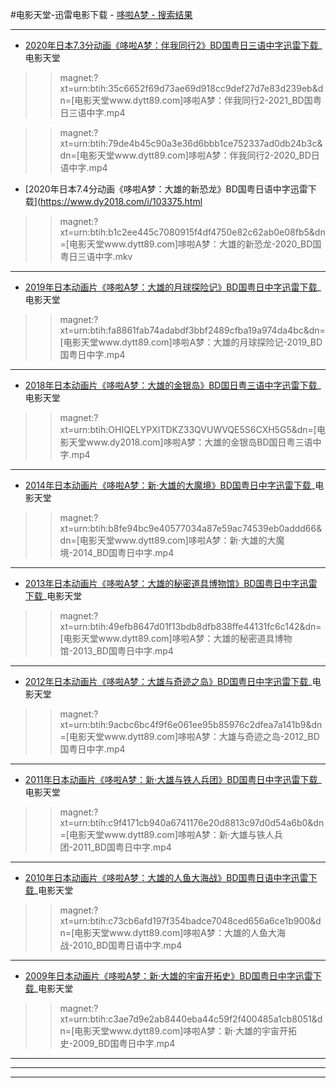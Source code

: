 #电影天堂-迅雷电影下载 - [哆啦A梦 - 搜索结果](https://www.dy2018.com/e/search/result/?searchid=593039)

-----------------------------------------------------------------------------------------------

- [2020年日本7.3分动画《哆啦A梦：伴我同行2》BD国粤日三语中字迅雷下载](https://www.dy2018.com/i/103835.html)_电影天堂

>> magnet:?xt=urn:btih:35c6652f69d73ae69d918cc9def27d7e83d239eb&dn=[电影天堂www.dytt89.com]哆啦A梦：伴我同行2-2021_BD国粤日三语中字.mp4

>> magnet:?xt=urn:btih:79de4b45c90a3e36d6bbb1ce752337ad0db24b3c&dn=[电影天堂www.dytt89.com]哆啦A梦：伴我同行2-2020_BD日语中字.mp4

- [2020年日本7.4分动画《哆啦A梦：大雄的新恐龙》BD国粤日语中字迅雷下载](https://www.dy2018.com/i/103375.html

>> magnet:?xt=urn:btih:b1c2ee445c7080915f4df4750e82c62ab0e08fb5&dn=[电影天堂www.dytt89.com]哆啦A梦：大雄的新恐龙-2020_BD国粤日三语中字.mkv

-----------------------------------------------------------------------------------------------

- [2019年日本动画片《哆啦A梦：大雄的月球探险记》BD国粤日中字迅雷下载](https://www.dy2018.com/i/103851.html)_电影天堂


>> magnet:?xt=urn:btih:fa8861fab74adabdf3bbf2489cfba19a974da4bc&dn=[电影天堂www.dytt89.com]哆啦A梦：大雄的月球探险记-2019_BD国粤日中字.mp4

-----------------------------------------------------------------------------------------------

- [2018年日本动画片《哆啦A梦：大雄的金银岛》BD国日粤三语中字迅雷下载](https://www.dy2018.com/i/99944.html)_电影天堂


>> magnet:?xt=urn:btih:OHIQELYPXITDKZ33QVUWVQE5S6CXH5G5&dn=[电影天堂www.dy2018.com]哆啦A梦：大雄的金银岛BD国日粤三语中字.mp4

-----------------------------------------------------------------------------------------------

- [2014年日本动画片《哆啦A梦：新·大雄的大魔境》BD国粤日中字迅雷下载](https://www.dy2018.com/i/103844.html)_电影天堂

>> magnet:?xt=urn:btih:b8fe94bc9e40577034a87e59ac74539eb0addd66&dn=[电影天堂www.dytt89.com]哆啦A梦：新·大雄的大魔境-2014_BD国粤日中字.mp4

-----------------------------------------------------------------------------------------------

- [2013年日本动画片《哆啦A梦：大雄的秘密道具博物馆》BD国粤日中字迅雷下载](https://www.dy2018.com/i/103842.html)_电影天堂

>> magnet:?xt=urn:btih:49efb8647d01f13bdb8dfb838ffe44131fc6c142&dn=[电影天堂www.dytt89.com]哆啦A梦：大雄的秘密道具博物馆-2013_BD国粤日中字.mp4

-----------------------------------------------------------------------------------------------

- [2012年日本动画片《哆啦A梦：大雄与奇迹之岛》BD国粤日中字迅雷下载](https://www.dy2018.com/i/103841.html)_电影天堂

>> magnet:?xt=urn:btih:9acbc6bc4f9f6e061ee95b85976c2dfea7a141b9&dn=[电影天堂www.dytt89.com]哆啦A梦：大雄与奇迹之岛-2012_BD国粤日中字.mp4

-----------------------------------------------------------------------------------------------

- [2011年日本动画片《哆啦A梦：新·大雄与铁人兵团》BD国粤日中字迅雷下载](https://www.dy2018.com/i/103838.html)_电影天堂

>> magnet:?xt=urn:btih:c9f4171cb940a6741176e20d8813c97d0d54a6b0&dn=[电影天堂www.dytt89.com]哆啦A梦：新·大雄与铁人兵团-2011_BD国粤日中字.mp4

-----------------------------------------------------------------------------------------------

- [2010年日本动画片《哆啦A梦：大雄的人鱼大海战》BD国粤日语中字迅雷下载](https://www.dy2018.com/i/103834.html)_电影天堂

>> magnet:?xt=urn:btih:c73cb6afd197f354badce7048ced656a6ce1b900&dn=[电影天堂www.dytt89.com]哆啦A梦：大雄的人鱼大海战-2010_BD国粤日语中字.mp4

-----------------------------------------------------------------------------------------------

- [2009年日本动画片《哆啦A梦：新·大雄的宇宙开拓史》BD国粤日中字迅雷下载](https://www.dy2018.com/i/103828.html)_电影天堂


>> magnet:?xt=urn:btih:c3ae7d9e2ab8440eba44c59f2f400485a1cb8051&dn=[电影天堂www.dytt89.com]哆啦A梦：新·大雄的宇宙开拓史-2009_BD国粤日中字.mp4

-----------------------------------------------------------------------------------------------

-----------------------------------------------------------------------------------------------

-----------------------------------------------------------------------------------------------
